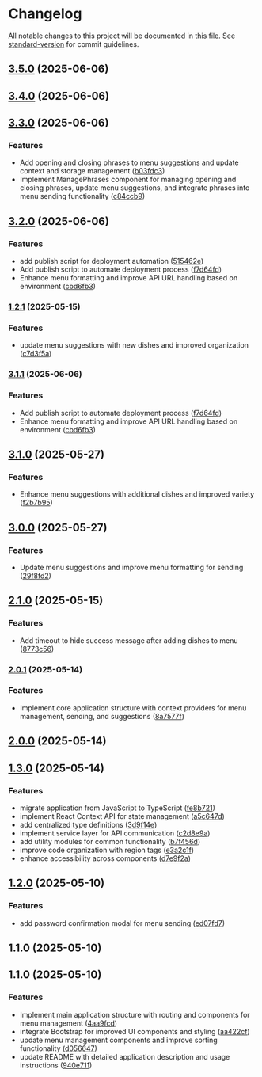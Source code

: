 # Changelog

All notable changes to this project will be documented in this file. See [standard-version](https://github.com/conventional-changelog/standard-version) for commit guidelines.

## [3.5.0](https://github.com/lorenz1974/send-menu-uil/compare/v3.4.0...v3.5.0) (2025-06-06)

## [3.4.0](https://github.com/lorenz1974/send-menu-uil/compare/v3.3.0...v3.4.0) (2025-06-06)

## [3.3.0](https://github.com/lorenz1974/send-menu-uil/compare/v3.2.0...v3.3.0) (2025-06-06)


### Features

* Add opening and closing phrases to menu suggestions and update context and storage management ([b03fdc3](https://github.com/lorenz1974/send-menu-uil/commit/b03fdc37b126ab132468ceffb32c6a1206bba0eb))
* Implement ManagePhrases component for managing opening and closing phrases, update menu suggestions, and integrate phrases into menu sending functionality ([c84ccb9](https://github.com/lorenz1974/send-menu-uil/commit/c84ccb9ceb3eb6b18fa8dd64878a84b8dca18a74))

## [3.2.0](https://github.com/lorenz1974/send-menu-uil/compare/v3.1.0...v3.2.0) (2025-06-06)


### Features

* add publish script for deployment automation ([515462e](https://github.com/lorenz1974/send-menu-uil/commit/515462e99e3170971bd99c3ac152a4c8e40f294b))
* Add publish script to automate deployment process ([f7d64fd](https://github.com/lorenz1974/send-menu-uil/commit/f7d64fda415e94661e72f6b75e911e098c461b47))
* Enhance menu formatting and improve API URL handling based on environment ([cbd6fb3](https://github.com/lorenz1974/send-menu-uil/commit/cbd6fb36b79a66888d80b80156c4de35c71981a7))

### [1.2.1](https://github.com/lorenz1974/send-menu-uil/compare/v2.1.0...v1.2.1) (2025-05-15)


### Features

* update menu suggestions with new dishes and improved organization ([c7d3f5a](https://github.com/lorenz1974/send-menu-uil/commit/c7d3f5a6f5df938de1fa69919847a0245298d40a))

### [3.1.1](https://github.com/lorenz1974/send-menu-uil/compare/v3.1.0...v3.1.1) (2025-06-06)


### Features

* Add publish script to automate deployment process ([f7d64fd](https://github.com/lorenz1974/send-menu-uil/commit/f7d64fda415e94661e72f6b75e911e098c461b47))
* Enhance menu formatting and improve API URL handling based on environment ([cbd6fb3](https://github.com/lorenz1974/send-menu-uil/commit/cbd6fb36b79a66888d80b80156c4de35c71981a7))

## [3.1.0](https://github.com/lorenz1974/send-menu-uil/compare/v3.0.0...v3.1.0) (2025-05-27)


### Features

* Enhance menu suggestions with additional dishes and improved variety ([f2b7b95](https://github.com/lorenz1974/send-menu-uil/commit/f2b7b95dde87b5152343d493b1da71f371e0244e))

## [3.0.0](https://github.com/lorenz1974/send-menu-uil/compare/v2.1.0...v3.0.0) (2025-05-27)


### Features

* Update menu suggestions and improve menu formatting for sending ([29f8fd2](https://github.com/lorenz1974/send-menu-uil/commit/29f8fd26212cbce7f117e512e0135aa3789412b3))

## [2.1.0](https://github.com/lorenz1974/send-menu-uil/compare/v2.0.1...v2.1.0) (2025-05-15)


### Features

* Add timeout to hide success message after adding dishes to menu ([8773c56](https://github.com/lorenz1974/send-menu-uil/commit/8773c56ba42a68de5521ce790082bf4f031a6e32))

### [2.0.1](https://github.com/lorenz1974/send-menu-uil/compare/v2.0.0...v2.0.1) (2025-05-14)


### Features

* Implement core application structure with context providers for menu management, sending, and suggestions ([8a7577f](https://github.com/lorenz1974/send-menu-uil/commit/8a7577f3a56c4653c2db9e4b6ef59b501e3e2c96))

## [2.0.0](https://github.com/lorenz1974/send-menu-uil/compare/v1.2.0...v2.0.0) (2025-05-14)

## [1.3.0](https://github.com/lorenz1974/send-menu-uil/compare/v1.2.0...v1.3.0) (2025-05-14)

### Features

- migrate application from JavaScript to TypeScript ([fe8b721](https://github.com/lorenz1974/send-menu-uil/commit/fe8b721))
- implement React Context API for state management ([a5c647d](https://github.com/lorenz1974/send-menu-uil/commit/a5c647d))
- add centralized type definitions ([3d9f14e](https://github.com/lorenz1974/send-menu-uil/commit/3d9f14e))
- implement service layer for API communication ([c2d8e9a](https://github.com/lorenz1974/send-menu-uil/commit/c2d8e9a))
- add utility modules for common functionality ([b7f456d](https://github.com/lorenz1974/send-menu-uil/commit/b7f456d))
- improve code organization with region tags ([e3a2c1f](https://github.com/lorenz1974/send-menu-uil/commit/e3a2c1f))
- enhance accessibility across components ([d7e9f2a](https://github.com/lorenz1974/send-menu-uil/commit/d7e9f2a))

## [1.2.0](https://github.com/lorenz1974/send-menu-uil/compare/v1.1.1...v1.2.0) (2025-05-10)

### Features

- add password confirmation modal for menu sending ([ed07fd7](https://github.com/lorenz1974/send-menu-uil/commit/ed07fd799c6bbcfa82ee9eb5d5a8af09031bf44e))

## 1.1.0 (2025-05-10)

## 1.1.0 (2025-05-10)

### Features

- Implement main application structure with routing and components for menu management ([4aa9fcd](https://github.com/lorenz1974/send-menu-uil/commit/4aa9fcd4abe576d21cf830775d20e39b496f41c6))
- integrate Bootstrap for improved UI components and styling ([aa422cf](https://github.com/lorenz1974/send-menu-uil/commit/aa422cf93a07d697f70960f730c08d0711e704c8))
- update menu management components and improve sorting functionality ([d056647](https://github.com/lorenz1974/send-menu-uil/commit/d05664752b5c665d753c2785aaa8f239f69e7ca6))
- update README with detailed application description and usage instructions ([940e711](https://github.com/lorenz1974/send-menu-uil/commit/940e71180d72b85a7788de3afc8b67d2a2547b08))
